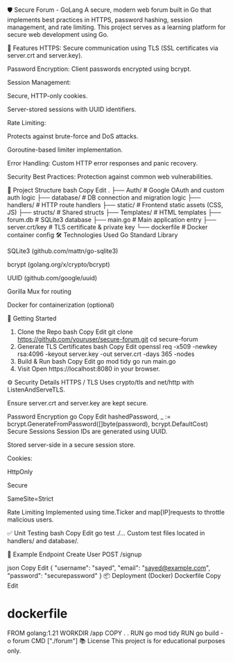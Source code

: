 🛡️ Secure Forum - GoLang
A secure, modern web forum built in Go that implements best practices in HTTPS, password hashing, session management, and rate limiting. This project serves as a learning platform for secure web development using Go.

🔐 Features
HTTPS: Secure communication using TLS (SSL certificates via server.crt and server.key).

Password Encryption: Client passwords encrypted using bcrypt.

Session Management:

Secure, HTTP-only cookies.

Server-stored sessions with UUID identifiers.

Rate Limiting:

Protects against brute-force and DoS attacks.

Goroutine-based limiter implementation.

Error Handling: Custom HTTP error responses and panic recovery.

Security Best Practices: Protection against common web vulnerabilities.

🧱 Project Structure
bash
Copy
Edit
.
├── Auth/              # Google OAuth and custom auth logic
├── database/          # DB connection and migration logic
├── handlers/          # HTTP route handlers
├── static/            # Frontend static assets (CSS, JS)
├── structs/           # Shared structs
├── Templates/         # HTML templates
├── forum.db           # SQLite3 database
├── main.go            # Main application entry
├── server.crt/key     # TLS certificate & private key
└── dockerfile         # Docker container config
🛠️ Technologies Used
Go Standard Library

SQLite3 (github.com/mattn/go-sqlite3)

bcrypt (golang.org/x/crypto/bcrypt)

UUID (github.com/google/uuid)

Gorilla Mux for routing

Docker for containerization (optional)

🚀 Getting Started
1. Clone the Repo
bash
Copy
Edit
git clone https://github.com/youruser/secure-forum.git
cd secure-forum
2. Generate TLS Certificates
bash
Copy
Edit
openssl req -x509 -newkey rsa:4096 -keyout server.key -out server.crt -days 365 -nodes
3. Build & Run
bash
Copy
Edit
go mod tidy
go run main.go
4. Visit
Open https://localhost:8080 in your browser.

⚙️ Security Details
HTTPS / TLS
Uses crypto/tls and net/http with ListenAndServeTLS.

Ensure server.crt and server.key are kept secure.

Password Encryption
go
Copy
Edit
hashedPassword, _ := bcrypt.GenerateFromPassword([]byte(password), bcrypt.DefaultCost)
Secure Sessions
Session IDs are generated using UUID.

Stored server-side in a secure session store.

Cookies:

HttpOnly

Secure

SameSite=Strict

Rate Limiting
Implemented using time.Ticker and map[IP]requests to throttle malicious users.

✅ Unit Testing
bash
Copy
Edit
go test ./...
Custom test files located in handlers/ and database/.

🧪 Example Endpoint
Create User
POST /signup

json
Copy
Edit
{
  "username": "sayed",
  "email": "sayed@example.com",
  "password": "securepassword"
}
📦 Deployment (Docker)
Dockerfile
Copy
Edit
# dockerfile

FROM golang:1.21
WORKDIR /app
COPY . .
RUN go mod tidy
RUN go build -o forum
CMD ["./forum"]
📚 License
This project is for educational purposes only.